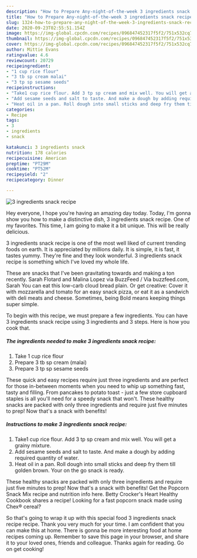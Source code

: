 ```yaml
---
description: "How to Prepare Any-night-of-the-week 3 ingredients snack recipe"
title: "How to Prepare Any-night-of-the-week 3 ingredients snack recipe"
slug: 1324-how-to-prepare-any-night-of-the-week-3-ingredients-snack-recipe
date: 2020-09-23T02:55:51.154Z
image: https://img-global.cpcdn.com/recipes/096847452317f5f2/751x532cq70/3-ingredients-snack-recipe-recipe-main-photo.jpg
thumbnail: https://img-global.cpcdn.com/recipes/096847452317f5f2/751x532cq70/3-ingredients-snack-recipe-recipe-main-photo.jpg
cover: https://img-global.cpcdn.com/recipes/096847452317f5f2/751x532cq70/3-ingredients-snack-recipe-recipe-main-photo.jpg
author: Mittie Evans
ratingvalue: 4.6
reviewcount: 20729
recipeingredient:
- "1 cup rice flour"
- "3 tb sp cream malai"
- "3 tp sp sesame seeds"
recipeinstructions:
- "Take1 cup rice flour. Add 3 tp sp cream and mix well. You will get a grainy mixture."
- "Add sesame seeds and salt to taste. And make a dough by adding required quantity of water."
- "Heat oil in a pan. Roll dough into small sticks and deep fry them till golden brown. Your on the go snack is ready."
categories:
- Recipe
tags:
- 3
- ingredients
- snack

katakunci: 3 ingredients snack 
nutrition: 178 calories
recipecuisine: American
preptime: "PT29M"
cooktime: "PT52M"
recipeyield: "2"
recipecategory: Dinner

---
```



![3 ingredients snack recipe](https://img-global.cpcdn.com/recipes/096847452317f5f2/751x532cq70/3-ingredients-snack-recipe-recipe-main-photo.jpg)

Hey everyone, I hope you're having an amazing day today. Today, I'm gonna show you how to make a distinctive dish, 3 ingredients snack recipe. One of my favorites. This time, I am going to make it a bit unique. This will be really delicious.

3 ingredients snack recipe is one of the most well liked of current trending foods on earth. It is appreciated by millions daily. It is simple, it is fast, it tastes yummy. They're fine and they look wonderful. 3 ingredients snack recipe is something which I've loved my whole life.

These are snacks that I&#39;ve been gravitating towards and making a ton recently. Sarah Flotard and Malina Lopez via BuzzFeed / Via buzzfeed.com, Sarah You can eat this low-carb cloud bread plain. Or get creative: Cover it with mozzarella and tomato for an easy snack pizza, or eat it as a sandwich with deli meats and cheese. Sometimes, being Bold means keeping things super simple.


To begin with this recipe, we must prepare a few ingredients. You can have 3 ingredients snack recipe using 3 ingredients and 3 steps. Here is how you cook that.

<!--inarticleads1-->

##### The ingredients needed to make 3 ingredients snack recipe:

1. Take 1 cup rice flour
1. Prepare 3 tb sp cream (malai)
1. Prepare 3 tp sp sesame seeds


These quick and easy recipes require just three ingredients and are perfect for those in-between moments when you need to whip up something fast, tasty and filling. From pancakes to potato toast - just a few store cupboard staples is all you&#39;ll need for a speedy snack that won&#39;t. These healthy snacks are packed with only three ingredients and require just five minutes to prep! Now that&#39;s a snack with benefits! 

<!--inarticleads2-->

##### Instructions to make 3 ingredients snack recipe:

1. Take1 cup rice flour. Add 3 tp sp cream and mix well. You will get a grainy mixture.
1. Add sesame seeds and salt to taste. And make a dough by adding required quantity of water.
1. Heat oil in a pan. Roll dough into small sticks and deep fry them till golden brown. Your on the go snack is ready.


These healthy snacks are packed with only three ingredients and require just five minutes to prep! Now that&#39;s a snack with benefits! Get the Popcorn Snack Mix recipe and nutrition info here. Betty Crocker&#39;s Heart Healthy Cookbook shares a recipe! Looking for a fast popcorn snack made using Chex® cereal? 

So that's going to wrap it up with this special food 3 ingredients snack recipe recipe. Thank you very much for your time. I am confident that you can make this at home. There is gonna be more interesting food at home recipes coming up. Remember to save this page in your browser, and share it to your loved ones, friends and colleague. Thanks again for reading. Go on get cooking!
